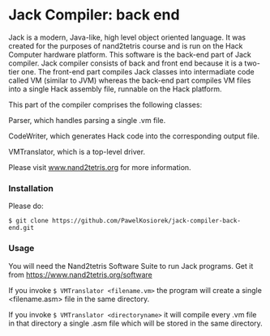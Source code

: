# Jack Compiler: back end
Jack is a modern, Java-like, high level object oriented language. It was created for the purposes of nand2tetris course and is run on the Hack Computer hardware platform. This software is the back-end part of Jack compiler. Jack compiler consists of back and front end because it is a two-tier one. The front-end part compiles Jack classes into intermadiate code called VM (similar to JVM) whereas the back-end part compiles VM files into a single Hack assembly file, runnable on the Hack platform.

This part of the compiler comprises the following classes:

Parser, which handles parsing a single .vm file.

CodeWriter, which generates Hack code into the corresponding output file.

VMTranslator, which is a top-level driver.

Please visit www.nand2tetris.org for more information.

### Installation

Please do:

`$ git clone https://github.com/PawelKosiorek/jack-compiler-back-end.git`

### Usage

You will need the Nand2tetris Software Suite to run Jack programs. Get it from https://www.nand2tetris.org/software

If you invoke `$ VMTranslator <filename.vm>` the program will create a single <filename.asm> file in the same directory.

If you invoke `$ VMTranslator <directoryname>` it will compile every .vm file in that directory a single .asm file which will be stored in the same directory.
